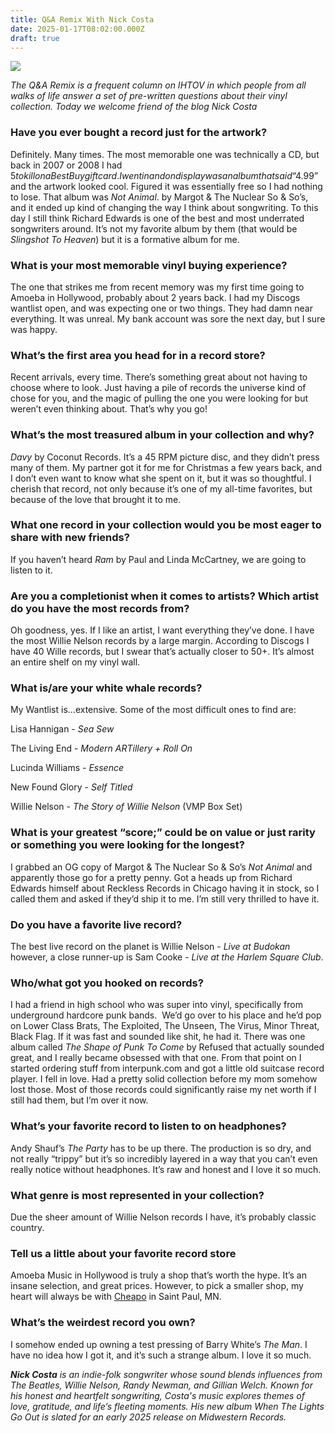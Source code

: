 ```yaml
---
title: Q&A Remix With Nick Costa
date: 2025-01-17T08:02:00.000Z
draft: true
---
```



![](/images/upload/img_56a7aa767de3-1.jpeg)

*The Q&A Remix is a frequent column on IHTOV in which people from all walks of life answer a set of pre-written questions about their vinyl collection. Today we welcome friend of the blog Nick Costa*

### Have you ever bought a record just for the artwork?

Definitely. Many times. The most memorable one was technically a CD, but back in 2007 or 2008 I had $5 to kill on a Best Buy gift card. I went in and on display was an album that said “$4.99” and the artwork looked cool. Figured it was essentially free so I had nothing to lose. That album was *Not Animal*. by Margot & The Nuclear So & So’s, and it ended up kind of changing the way I think about songwriting. To this day I still think Richard Edwards is one of the best and most underrated songwriters around. It’s not my favorite album by them (that would be *Slingshot To Heaven*) but it is a formative album for me. 

### What is your most memorable vinyl buying experience?

The one that strikes me from recent memory was my first time going to Amoeba in Hollywood, probably about 2 years back. I had my Discogs wantlist open, and was expecting one or two things. They had damn near everything. It was unreal. My bank account was sore the next day, but I sure was happy.

### What’s the first area you head for in a record store?

Recent arrivals, every time. There’s something great about not having to choose where to look. Just having a pile of records the universe kind of chose for you, and the magic of pulling the one you were looking for but weren’t even thinking about. That’s why you go!

### What’s the most treasured album in your collection and why?

*Davy* by Coconut Records. It’s a 45 RPM picture disc, and they didn’t press many of them. My partner got it for me for Christmas a few years back, and I don’t even want to know what she spent on it, but it was so thoughtful. I cherish that record, not only because it’s one of my all-time favorites, but because of the love that brought it to me.

### What one record in your collection would you be most eager to share with new friends?

If you haven’t heard *Ram* by Paul and Linda McCartney, we are going to listen to it.

### Are you a completionist when it comes to artists? Which artist do you have the most records from?

Oh goodness, yes. If I like an artist, I want everything they’ve done. I have the most Willie Nelson records by a large margin. According to Discogs I have 40 Wille records, but I swear that’s actually closer to 50+. It’s almost an entire shelf on my vinyl wall.

### What is/are your white whale records?

My Wantlist is…extensive. Some of the most difficult ones to find are:

Lisa Hannigan - *Sea Sew*

The Living End - *Modern ARTillery + Roll On*

Lucinda Williams - *Essence*

New Found Glory - *Self Titled*

Willie Nelson - *The Story of Willie Nelson* (VMP Box Set)

### What is your greatest “score;” could be on value or just rarity or something you were looking for the longest?

I grabbed an OG copy of Margot & The Nuclear So & So’s *Not Animal* and apparently those go for a pretty penny. Got a heads up from Richard Edwards himself about Reckless Records in Chicago having it in stock, so I called them and asked if they’d ship it to me. I’m still very thrilled to have it. 

### Do you have a favorite live record?

The best live record on the planet is Willie Nelson - *Live at Budokan* however, a close runner-up is Sam Cooke - *Live at the Harlem Square Club*.

### Who/what got you hooked on records?

I had a friend in high school who was super into vinyl, specifically from underground hardcore punk bands.  We’d go over to his place and he’d pop on Lower Class Brats, The Exploited, The Unseen, The Virus, Minor Threat, Black Flag. If it was fast and sounded like shit, he had it. There was one album called *The Shape of Punk To Come* by Refused that actually sounded great, and I really became obsessed with that one. From that point on I started ordering stuff from interpunk.com and got a little old suitcase record player. I fell in love. Had a pretty solid collection before my mom somehow lost those. Most of those records could significantly raise my net worth if I still had them, but I’m over it now.

### What’s your favorite record to listen to on headphones?

Andy Shauf’s *The Party* has to be up there. The production is so dry, and not really “trippy” but it’s so incredibly layered in a way that you can’t even really notice without headphones. It’s raw and honest and I love it so much.

### What genre is most represented in your collection?

Due the sheer amount of Willie Nelson records I have, it’s probably classic country.

### Tell us a little about your favorite record store

Amoeba Music in Hollywood is truly a shop that’s worth the hype. It’s an insane selection, and great prices. However, to pick a smaller shop, my heart will always be with [Cheapo](https://www.instagram.com/cheaporecordsstpaul/) in Saint Paul, MN. 

### What’s the weirdest record you own?

I somehow ended up owning a test pressing of Barry White’s *The Man*. I have no idea how I got it, and it’s such a strange album. I love it so much. 

***Nick Costa** is an indie-folk songwriter whose sound blends influences from The Beatles, Willie Nelson,* *Randy Newman, and Gillian Welch. Known for his honest and heartfelt songwriting, Costa's music explores themes of love, gratitude, and life’s fleeting moments. His new album When The Lights Go Out is slated for an early 2025 release on Midwestern Records.*

